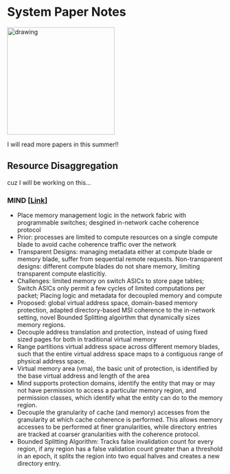# System Paper Notes

<img src="https://pbs.twimg.com/media/Dd7yLMrVwAAdDGT.jpg" alt="drawing" width="250"/>

I will read more papers in this summer!!

## Resource Disaggregation

cuz I will be working on this...

### MIND [[Link](https://arxiv.org/pdf/2107.00164.pdf)]

* Place memory management logic in the network fabric with programmable switches; desgined in-network cache coherence protocol
* Prior: processes are limited to compute resources on a single compute blade to avoid cache coherence traffic over the network
* Transparent Designs: managing metadata either at compute blade or memory blade, suffer from sequential remote requests. Non-transparent designs: different compute blades do not share memory, limiting transparent compute elasticitiy.
* Challenges: limited memory on switch ASICs to store page tables; Switch ASICs only permit a few cycles of limited computations per packet; Placing logic and metadata for decoupled memory and compute
* Proposed: global virtual address space, domain-based memory protection, adapted directory-based MSI coherence to the in-network setting, novel Bounded Splitting algoirthm that dynamically sizes memory regions.
* Decouple address translation and protection, instead of using fixed sized pages for both in traditional virtual memory
* Range partitions virtual address space across different memory blades, such that the entire virtual address space maps to a contiguous range of physical address space. 
* Virtual memory area (vma), the basic unit of protection, is identified by the base virtual address and length of the area
* Mind supports protection domains, identify the entity that may or may not have permission to access a particular memory region, and permission classes, which identify what the entity can do to the memory region.
* Decouple the granularity of cache (and memory) accesses from the granularity at which cache coherence is performed. This allows memory accesses to be performed at finer granularities, while directory entries are tracked at coarser granularities with the coherence protocol.
* Bounded Splitting Algorithm: Tracks false invalidation count for every region, if any region has a false validation count greater than a threshold in an epoch, it splits the region into two equal halves and creates a new directory entry. 
